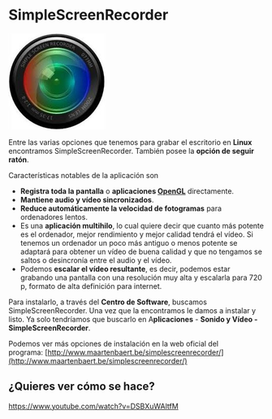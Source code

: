 
# SimpleScreenRecorder

<img src="img/Simple.jpg" height="189" />

Entre las varias opciones que tenemos para grabar el escritorio en **Linux** encontramos SimpleScreenRecorder. También posee la **opción de seguir ratón**.

Características notables de la aplicación son

- **Registra toda la pantalla** o **aplicaciones [OpenGL](https://es.wikipedia.org/wiki/OpenGL)** directamente.
- **Mantiene audio y vídeo sincronizados**.
- **Reduce automáticamente la velocidad de fotogramas** para ordenadores lentos.
- Es una **aplicación multihilo**, lo cual quiere decir que cuanto más potente es el ordenador, mejor rendimiento y mejor calidad tendrá el vídeo. Si tenemos un ordenador un poco más antiguo o menos potente se adaptará para obtener un vídeo de buena calidad y que no tengamos se saltos o desincronía entre el audio y el vídeo.
- Podemos **escalar el vídeo resultante**, es decir, podemos estar grabando una pantalla con una resolución muy alta y escalarla para 720 p, formato de alta definición para internet.

Para instalarlo, a través del **Centro de Software**, buscamos SimpleScreenRecorder. Una vez que la encontramos le damos a instalar y listo. Ya solo tendríamos que buscarlo en A**plicaciones** - **Sonido y Vídeo - SimpleScreenRecorder**.

Podemos ver más opciones de instalación en la web oficial del programa: [http://www.maartenbaert.be/simplescreenrecorder/](http://www.maartenbaert.be/simplescreenrecorder/)



## ¿Quieres ver cómo se hace?

https://www.youtube.com/watch?v=DSBXuWAltfM
